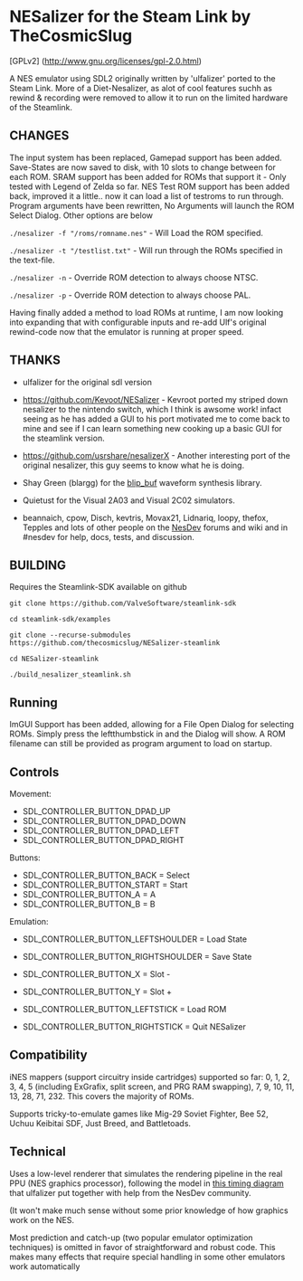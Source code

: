 NESalizer for the Steam Link by TheCosmicSlug
======================================
[GPLv2]	(http://www.gnu.org/licenses/gpl-2.0.html)

A NES emulator using SDL2 originally written by 'ulfalizer' ported to the Steam Link. 
More of a Diet-Nesalizer, as alot of cool features suchh as rewind & recording were removed to allow it to run on the limited hardware of the Steamlink.

## CHANGES ##
The input system has been replaced, Gamepad support has been added. Save-States are now saved to disk, with 10 slots to change between for each ROM.
SRAM support has been added for ROMs that support it - Only tested with Legend of Zelda so far.
NES Test ROM support has been added back, improved it a little.. now it can load a list of testroms to run through.
Program arguments have been rewritten, No Arguments will launch the ROM Select Dialog. Other options are below

`./nesalizer -f "/roms/romname.nes"` - Will Load the ROM specified.

`./nesalizer -t "/testlist.txt"` - Will run through the ROMs specified in the text-file.

`./nesalizer -n` - Override ROM detection to always choose NTSC.

`./nesalizer -p` - Override ROM detection to always choose PAL.

Having finally added a method to load ROMs at runtime, I am now looking into expanding that with configurable inputs and re-add Ulf's original rewind-code now that the emulator is running at proper speed.

## THANKS ##
 * ulfalizer for the original sdl version

 * https://github.com/Kevoot/NESalizer - Kevroot ported my striped down nesalizer to the nintendo switch, which I think is awsome work! infact seeing as he has added a GUI to his port motivated me to come back to mine and see if I can learn something new cooking up a basic GUI for the steamlink version.

 * https://github.com/usrshare/nesalizerX - Another interesting port of the original nesalizer, this guy seems to know what he is doing.

 * Shay Green (blargg) for the [blip\_buf](https://code.google.com/p/blip-buf/) waveform synthesis library.
 * Quietust for the Visual 2A03 and Visual 2C02 simulators.
 * beannaich, cpow, Disch, kevtris, Movax21, Lidnariq, loopy, thefox, Tepples and lots of other people on the [NesDev](http://nesdev.com) forums and wiki and in #nesdev for help, docs, tests, and discussion.

## BUILDING ##
Requires the Steamlink-SDK available on github

`git clone https://github.com/ValveSoftware/steamlink-sdk`
 
`cd steamlink-sdk/examples`
 
`git clone --recurse-submodules https://github.com/thecosmicslug/NESalizer-steamlink`
 
`cd NESalizer-steamlink`
 
`./build_nesalizer_steamlink.sh`
 
## Running ##
ImGUI Support has been added, allowing for a File Open Dialog for selecting ROMs. Simply press the leftthumbstick in and the Dialog will show. A ROM filename can still be provided as program argument to load on startup.


## Controls ##

Movement:
 * SDL_CONTROLLER_BUTTON_DPAD_UP
 * SDL_CONTROLLER_BUTTON_DPAD_DOWN
 * SDL_CONTROLLER_BUTTON_DPAD_LEFT
 * SDL_CONTROLLER_BUTTON_DPAD_RIGHT

Buttons:
 * SDL_CONTROLLER_BUTTON_BACK 			= Select
 * SDL_CONTROLLER_BUTTON_START 			= Start
 * SDL_CONTROLLER_BUTTON_A			= A
 * SDL_CONTROLLER_BUTTON_B			= B

Emulation:
 * SDL_CONTROLLER_BUTTON_LEFTSHOULDER		= Load State
 * SDL_CONTROLLER_BUTTON_RIGHTSHOULDER		= Save State
 
 * SDL_CONTROLLER_BUTTON_X			= Slot -
 * SDL_CONTROLLER_BUTTON_Y			= Slot +

 * SDL_CONTROLLER_BUTTON_LEFTSTICK		= Load ROM
 * SDL_CONTROLLER_BUTTON_RIGHTSTICK		= Quit NESalizer

## Compatibility ##
iNES mappers (support circuitry inside cartridges) supported so far: 
0, 1, 2, 3, 4, 5 (including ExGrafix, split screen, and PRG RAM swapping), 7, 9, 10, 11, 13, 28, 71, 232. This covers the majority of ROMs.

Supports tricky-to-emulate games like Mig-29 Soviet Fighter, Bee 52, Uchuu Keibitai SDF, Just Breed, and Battletoads.

## Technical ##
Uses a low-level renderer that simulates the rendering pipeline in the real PPU (NES graphics processor), following the model in [this timing diagram](http://wiki.nesdev.com/w/images/d/d1/Ntsc_timing.png) that ulfalizer put together with help from the NesDev community. 

(It won't make much sense without some prior knowledge of how graphics work on the NES.

Most prediction and catch-up (two popular emulator optimization techniques) is omitted in favor of straightforward and robust code. This makes many effects that require special handling in some other emulators work automatically
